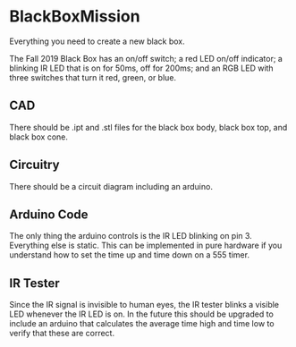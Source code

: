 # BlackBoxMission
Everything you need to create a new black box.

The Fall 2019 Black Box has an on/off switch; a red LED on/off indicator; a blinking IR LED that is on for 50ms, off for 200ms; and an RGB LED with three switches that turn it red, green, or blue.

## CAD
There should be .ipt and .stl files for the black box body, black box top, and black box cone.

## Circuitry
There should be a circuit diagram including an arduino.

## Arduino Code
The only thing the arduino controls is the IR LED blinking on pin 3. Everything else is static. This can be implemented in pure hardware if you understand how to set the time up and time down on a 555 timer.

## IR Tester
Since the IR signal is invisible to human eyes, the IR tester blinks a visible LED whenever the IR LED is on. In the future this should be upgraded to include an arduino that calculates the average time high and time low to verify that these are correct.
